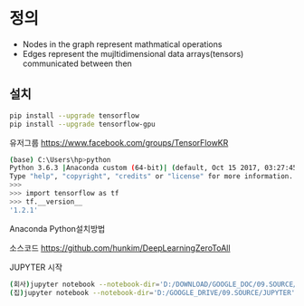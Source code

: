 # 정의

- Nodes in the graph represent mathmatical operations
- Edges represent the mujltidimensional data arrays(tensors) communicated between then

## 설치

```bash
pip install --upgrade tensorflow
pip install --upgrade tensorflow-gpu
```

유저그룹
<https://www.facebook.com/groups/TensorFlowKR>

```bash
(base) C:\Users\hp>python
Python 3.6.3 |Anaconda custom (64-bit)| (default, Oct 15 2017, 03:27:45) [MSC v.1900 64 bit (AMD64)] on win32
Type "help", "copyright", "credits" or "license" for more information.
>>>
>>> import tensorflow as tf
>>> tf.__version__
'1.2.1'
```

Anaconda Python설치방법

소스코드 <https://github.com/hunkim/DeepLearningZeroToAll>

JUPYTER 시작

```bash
(회사)jupyter notebook --notebook-dir='D:/DOWNLOAD/GOOGLE_DOC/09.SOURCE/JUPYTER/'
(집)jupyter notebook --notebook-dir='D:/GOOGLE_DRIVE/09.SOURCE/JUPYTER'
```